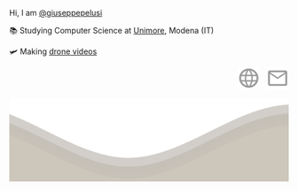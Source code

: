 <p>   Hi, I am  <a href="https://github.com/giuseppepelusi">@giuseppepelusi</a></p>

<p>   📚 Studying Computer Science at <a href="https://www.unimore.it/">Unimore</a>, Modena (IT)</p>

<p>   🛩️ Making <a href="https://www.youtube.com/playlist?list=PLMGppJPg2Z69ylUVmClFxc2MXAsPJWDbh">drone videos</a></p>

<p align="right">
  <a href= "https://github.com/giuseppepelusi"><img src="/resources/website.svg" style="width: 40px; height: 40px"/></a>
  &nbsp;
  <a href= "mailto:giuseppepelusi2004@gmail.com"><img src="/resources/email.svg" style="width: 40px; height: 40px"/></a>
</p>

<img src="/resources/waves.svg" width="100%" height="150">